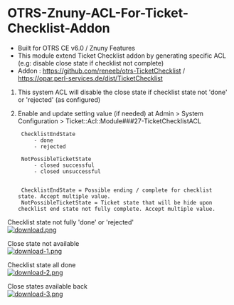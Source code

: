 # OTRS-Znuny-ACL-For-Ticket-Checklist-Addon  
- Built for OTRS CE v6.0 / Znuny Features 
- This module extend Ticket Checklist addon by generating specific ACL (e.g: disable close state if checklist not complete)  
- Addon : https://github.com/reneeb/otrs-TicketChecklist  / https://opar.perl-services.de/dist/TicketChecklist    

1. This system ACL will disable the close state if checklist state not 'done' or 'rejected' (as configured) 

2. Enable and update setting value (if needed) at Admin > System Configuration > Ticket::Acl::Module###27-TicketChecklistACL

		ChecklistEndState 
			- done
			- rejected
			
		NotPossibleTicketState
			- closed successful
			- closed unsuccessful


		ChecklistEndState = Possible ending / complete for checklist state. Accept multiple value.
		NotPossibleTicketState = Ticket state that will be hide upon checklist end state not fully complete. Accept multiple value. 
				
 
Checklist state not fully 'done' or 'rejected'  
[![download.png](https://i.postimg.cc/m2L3zqMr/download.png)](https://postimg.cc/5jrQDssc)  


Close state not available  
[![download-1.png](https://i.postimg.cc/JnCZ1dMM/download-1.png)](https://postimg.cc/jWvLccDF)  


Checklist state all done  
[![download-2.png](https://i.postimg.cc/7Y56WnrV/download-2.png)](https://postimg.cc/gnPmwRJX)  


Close states available back  
[![download-3.png](https://i.postimg.cc/ZRYYFrL6/download-3.png)](https://postimg.cc/67SNB4gQ)  
